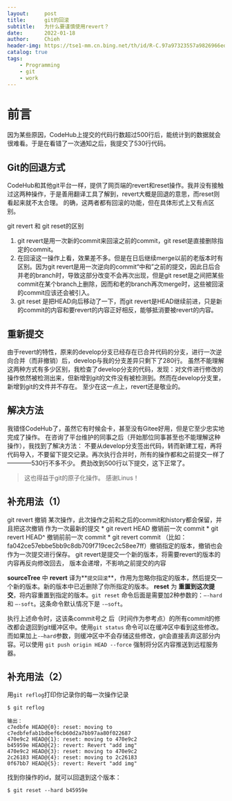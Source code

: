 ```yaml
---
layout:     post
title:      git的回滚
subtitle:   为什么要谨慎使用revert？
date:       2022-01-18
author:     Chieh
header-img: https://tse1-mm.cn.bing.net/th/id/R-C.97a97323557a9826966eda4808033abf?rik=%2bPDqHjiv4z1XAg&riu=http%3a%2f%2fwww.logicline.de%2fwordpress%2fwp-content%2fuploads%2f2016%2f04%2fGit-Logo-2Color.png&ehk=Sl7EU730K1VAXwxpozS2Egw9lt32MQdAfq0WpLGXgnM%3d&risl=&pid=ImgRaw&r=0
catalog: true
tags:
	- Programming
    - git
    - work
---
```



# 前言

因为某些原因，CodeHub上提交的代码行数超过500行后，能统计到的数据就会很难看。于是在看错了一次通知之后，我提交了530行代码。

## Git的回退方式
CodeHub和其他git平台一样，提供了网页端的revert和reset操作。我并没有接触过这两种操作，于是善用翻译工具了解到，revert大概是回退的意思，而reset则看起来就不太合理。
的确，这两者都有回滚的功能，但在具体形式上又有点区别。

git revert 和 git reset的区别 
1. git revert是用一次新的commit来回滚之前的commit，git reset是直接删除指定的commit。 
2. 在回滚这一操作上看，效果差不多。但是在日后继续merge以前的老版本时有区别。因为git revert是用一次逆向的commit“中和”之前的提交，因此日后合并老的branch时，导致这部分改变不会再次出现，但是git reset是之间把某些commit在某个branch上删除，因而和老的branch再次merge时，这些被回滚的commit应该还会被引入。 
3. git reset 是把HEAD向后移动了一下，而git revert是HEAD继续前进，只是新的commit的内容和要revert的内容正好相反，能够抵消要被revert的内容。

## 重新提交
由于revert的特性，原来的develop分支已经存在已合并代码的分支，进行一次逆向合并（而非撤销）后，develop与我的分支差异只剩下了280行。
虽然不能理解这两种方式有多少区别，我检查了develop分支的代码，发现：对文件进行修改的操作依然被检测出来，但新增到git的文件没有被检测到。然而在develop分支里，新增到git的文件并不存在。
至少在这一点上，revert还是敬业的。

## 解决方法
我错怪CodeHub了，虽然它有时候会卡，甚至没有Gitee好用，但是它至少忠实地完成了操作。
在咨询了平台维护的同事之后（开始那位同事甚至也不能理解这种操作），我找到了解决方法：
不要从develop分支签出代码，转而新建工程，再将代码导入，不要留下提交记录。再次执行合并时，所有的操作都和之前提交一样了————530行不多不少。
费劲改到500行以下提交，这下正常了。

>这也得益于git的原子化操作。
>感谢Linus！

## 补充用法（1）
git revert 撤销 某次操作，此次操作之前和之后的commit和history都会保留，并且把这次撤销
作为一次最新的提交
    * git revert HEAD                  撤销前一次 commit
    * git revert HEAD^               撤销前前一次 commit
    * git revert commit （比如：fa042ce57ebbe5bb9c8db709f719cec2c58ee7ff）撤销指定的版本，撤销也会作为一次提交进行保存。
git revert是提交一个新的版本，将需要revert的版本的内容再反向修改回去，
版本会递增，不影响之前提交的内容

**sourceTree** 中 **revert** 译为**`提交回滚`**，作用为忽略你指定的版本，然后提交一个新的版本。新的版本中已近删除了你所指定的版本。
**reset** 为 **重置到这次提交**，将内容重置到指定的版本。`git reset` 命令后面是需要加2种参数的：`–-hard` 和 `–-soft`。这条命令默认情况下是 `-–soft`。

执行上述命令时，这该条commit号之 后（时间作为参考点）的所有commit的修改都会退回到git缓冲区中。使用`git status` 命令可以在缓冲区中看到这些修改。而如果加上`-–hard`参数，则缓冲区中不会存储这些修改，git会直接丢弃这部分内容。可以使用 `git push origin HEAD --force` 强制将分区内容推送到远程服务器。

## 补充用法（2）
用`git reflog`打印你记录你的每一次操作记录

	$ git reflog
	
	输出：
	c7edbfe HEAD@{0}: reset: moving to c7edbfefab1bdbef6cb60d2a7bb97aa80f022687
	470e9c2 HEAD@{1}: reset: moving to 470e9c2
	b45959e HEAD@{2}: revert: Revert "add img"
	470e9c2 HEAD@{3}: reset: moving to 470e9c2
	2c26183 HEAD@{4}: reset: moving to 2c26183
	0f67bb7 HEAD@{5}: revert: Revert "add img"
	
找到你操作的id，就可以回退到这个版本：
	
	$ git reset --hard b45959e
